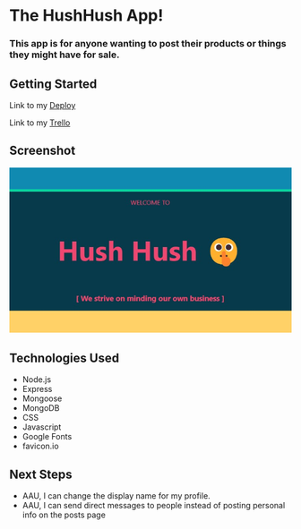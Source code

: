 # The HushHush App!
### This app is for anyone wanting to post their products or things they might have for sale.

## Getting Started

Link to my [Deploy](https://hushhush-app.herokuapp.com/)

Link to my [Trello](https://trello.com/b/911WCX53/lifestyle-app)

## Screenshot

![landing page](assets/img/landing-page-snippet.jpg)

## Technologies Used

- Node.js
- Express
- Mongoose
- MongoDB
- CSS
- Javascript
- Google Fonts
- favicon.io

## Next Steps

- AAU, I can change the display name for my profile.
- AAU, I can send direct messages to people instead of posting personal info on the posts page
